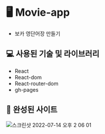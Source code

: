 # 🖥 Movie-app

- 보카 영단어장 만들기

## 💻 사용된 기술 및 라이브러리

- React
- React-dom
- React-router-dom
- gh-pages

## 🎹 완성된 사이트

![스크린샷 2022-07-14 오후 2 06 01](https://user-images.githubusercontent.com/85764782/178903432-cbfae829-d81d-4009-987f-c19b349a48d0.png)
